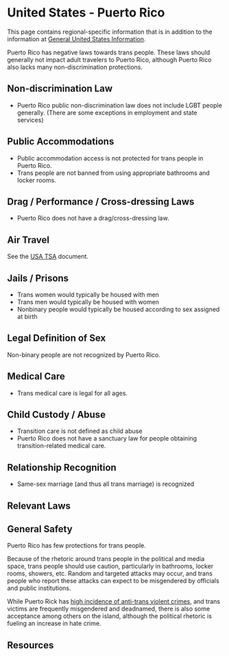 # United States - Puerto Rico

This page contains regional-specific information that is in addition to
the information at [General United States
Information](notes/usa-general.md).

Puerto Rico has negative laws towards trans people. These laws should generally
not impact adult travelers to Puerto Rico, although Puerto Rico also lacks many
non-discrimination protections.

## Non-discrimination Law

 * Puerto Rico public non-discrimination law does not include LGBT people
   generally.  (There are some exceptions in employment and state
   services)

## Public Accommodations

 * Public accommodation access is not protected for trans people in Puerto Rico.
 * Trans people are not banned from using appropriate bathrooms and locker
   rooms.

## Drag / Performance / Cross-dressing Laws

 * Puerto Rico does not have a drag/cross-dressing law.

## Air Travel

See the [USA TSA](notes/tsa.md) document.

## Jails / Prisons

 * Trans women would typically be housed with men
 * Trans men would typically be housed with women
 * Nonbinary people would typically be housed according to sex
   assigned at birth

## Legal Definition of Sex

Non-binary people are not recognized by Puerto Rico.

## Medical Care

 * Trans medical care is legal for all ages.

## Child Custody / Abuse

 * Transition care is not defined as child abuse
 * Puerto Rico does not have a sanctuary law for people obtaining
   transition-related medical care.
 
## Relationship Recognition

 * Same-sex marriage (and thus all trans marriage) is recognized

## Relevant Laws

## General Safety

Puerto Rico has few protections for trans people.

Because of the rhetoric around trans people in the political and media
space, trans people should use caution, particularly in bathrooms,
locker rooms, showers, etc.  Random and targeted attacks may occur, and
trans people who report these attacks can expect to be misgendered by
officials and public institutions.

While Puerto Rick has [high incidence of anti-trans violent
crimes](https://transgenderlawcenter.org/regional-reports-puerto-rico/),
and trans victims are frequently misgendered and deadnamed, there is
also some acceptance among others on the island, although the political
rhetoric is fueling an increase in hate crime.

## Resources

